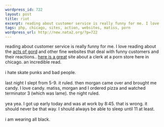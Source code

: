 ```yaml
--- 
wordpress_id: 722
layout: post
title: riot
excerpt: reading about customer service is really funny for me. I love reading about the acts of gord and other fine websites that deal with funny customers and their reactions.. here is a great site about a clerk at a porn store here in chicago. an incredible read. i hate sk...
tags: php, chicago, sites, action, websites, matiss, porn
wordpress_url: http://new.nata2.org/?p=722
---
```

reading about customer service is really funny for me. I love reading about the <a href="http://www.actsofgord.com/">acts of gord</a> and other fine websites that deal with funny customers and their reactions.. <a href="http://www.improvisation.ws/mb/showthread.php?s=&amp;threadid=4475">here is a great</a> site about a clerk at a porn store here in chicago. an incredible read.<br>
<br>
i hate skate punks and bad people.<br>
<br>
last night I slept from 5-9. it ruled. then morgan came over and brought me candy. I love candy. matiss, morgan and I ordered pizza and watched terminator 3 (which was lame). the night ruled.<br>
<br>
yea yea. I got up early today and was at work by 8:45. that is wrong. it should never be that way. I should always be able to sleep until 11 at least.<br>
<br>
i am wearing all black.

